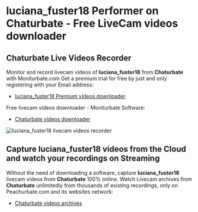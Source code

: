 # luciana_fuster18 Performer on Chaturbate - Free LiveCam videos downloader

## Chaturbate Live Videos Recorder

Monitor and record livecam videos of **luciana_fuster18** from **Chaturbate** with Moniturbate.com
Get a premium trial for free by just and only registering with your Email address:
* [luciana_fuster18 Premium videos downloader](https://moniturbate.com/request-demo-licence-key.html)

Free livecam videos downloader - Moniturbate Software:
* [Chaturbate videos downloader](https://moniturbate.com/moniturbate-download-software.html)

![luciana_fuster18 livecam videos recorder](https://peachurnet.com/templates/moniturbate-software.png)


## Capture luciana_fuster18 videos from the Cloud and watch your recordings on Streaming

Without the need of downloading a software, capture **luciana_fuster18** livecam videos from **Chaturbate** 100% online.
Watch Livecam archives from **Chaturbate** unlimitedly from thousands of existing recordings, only on Peachurbate.com and its websites network:
* [Chaturbate videos archives](https://peachurnet.com/)